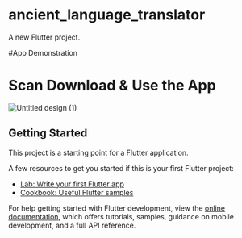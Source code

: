 # ancient_language_translator

A new Flutter project.

#App Demonstration

# Scan Download & Use the App
![Untitled design (1)](https://github.com/hsb601/Ancient-Hebrew-Language-Translator-Hebrewly-/assets/65144195/09d3a708-0181-4126-9615-f186515cc5a2)

## Getting Started

This project is a starting point for a Flutter application.

A few resources to get you started if this is your first Flutter project:

- [Lab: Write your first Flutter app](https://docs.flutter.dev/get-started/codelab)
- [Cookbook: Useful Flutter samples](https://docs.flutter.dev/cookbook)

For help getting started with Flutter development, view the
[online documentation](https://docs.flutter.dev/), which offers tutorials,
samples, guidance on mobile development, and a full API reference.
